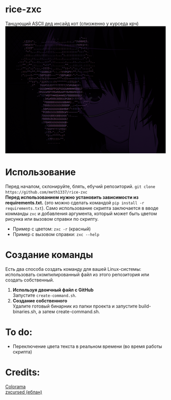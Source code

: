 # rice-zxc
Танцующий ASCII дед инсайд кот (спизженно у курседа крч)
![screenshot](ghoulss.png)

# Использование
Перед началом, склонируйте, блять, ебучий репозиторий. `git clone https://github.com/meth1337/rice-zxc` <br >
**Перед использованием нужно установить зависимости из requirements.txt.** (это можно сделать командой
`pip install -r requirements.txt`).
Само использование скрипта заключается в вводе комманды `zxc` и добавления аргумента, который может быть цветом рисунка или вызовом справки по скрипту.<br > 
 - Пример с цветом: `zxc -r` (красный)
 - Пример с вызовом справки: `zxc --help`

# Создание команды
Есть два способа создать команду для вашей Linux-системы: использовать скомпилированный файл из этого репозитория или создать собственный. <br>
1. **Используя двоичный файл с GitHub** <br>
Запустите `create-command.sh`. <br>
2. **Создание собственного** <br>
Удалите готовый бинарник из папки проекта и запустите build-binaries.sh, а затем create-command.sh.

# To do:
- Переключение цвета текста в реальном времени (во время работы скрипта)

# Credits:
[Colorama](https://pypi.org/project/colorama/) <br >
[zxcursed (еблан)](https://t.me/zxcursed)
